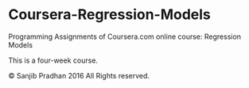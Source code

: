 Coursera-Regression-Models
==========================

Programming Assignments of Coursera.com online course: Regression Models  

This is a four-week course.

© Sanjib Pradhan 2016 All Rights reserved.
